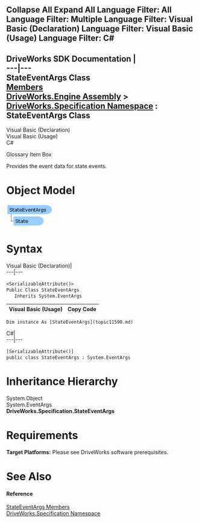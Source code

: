        

 Collapse All Expand All  Language Filter: All  Language Filter: Multiple  Language Filter: Visual Basic (Declaration) Language Filter: Visual Basic (Usage) Language Filter: C#  
---  
DriveWorks SDK Documentation  |   
---|---  
StateEventArgs Class   
[Members](topic11591.md)   
[DriveWorks.Engine Assembly](topic2156.md) > [DriveWorks.Specification Namespace](topic10764.md) : StateEventArgs Class  
---  
  
Visual Basic (Declaration)    
Visual Basic (Usage)    
C# 

Glossary Item Box

Provides the event data for state events. 

# Object Model

![](dotnetdiagramimages/image592.png)

# Syntax

Visual Basic (Declaration)|   
---|---  
      
    
    <SerializableAttribute()>
    Public Class StateEventArgs 
       Inherits System.EventArgs  
  
Visual Basic (Usage)| Copy Code  
---|---  
      
    
    Dim instance As [StateEventArgs](topic11590.md)  
  
C#|   
---|---  
      
    
    [SerializableAttribute()]
    public class StateEventArgs : System.EventArgs   
  
# Inheritance Hierarchy

System.Object  
System.EventArgs  
**DriveWorks.Specification.StateEventArgs**  


# Requirements

**Target Platforms:** Please see DriveWorks software prerequisites.

# See Also

#### Reference

[StateEventArgs Members](topic11591.md)   
[DriveWorks.Specification Namespace](topic10764.md)


